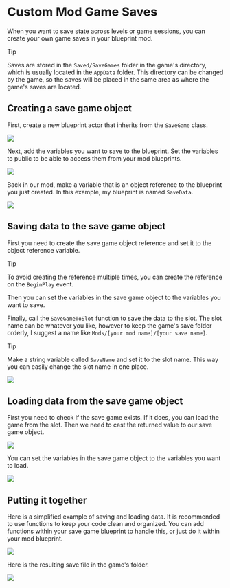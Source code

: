 # Custom Mod Game Saves

When you want to save state across levels or game sessions, you can create your own game saves in your blueprint mod.

> [!TIP]
> Saves are stored in the `Saved/SaveGames` folder in the game's directory, which is usually located in the `AppData` folder. This directory can be changed by the game, so the saves will be placed in the same area as where the game's saves are located.

## Creating a save game object

First, create a new blueprint actor that inherits from the `SaveGame` class.

![](../Media/GameSaves/gamesaves1.png)

Next, add the variables you want to save to the blueprint. Set the variables to public to be able to access them from your mod blueprints.

![](../Media/GameSaves/gamesaves2.png)

Back in our mod, make a variable that is an object reference to the blueprint you just created. In this example, my blueprint is named `SaveData`.

![](../Media/GameSaves/gamesaves3.png)

## Saving data to the save game object

First you need to create the save game object reference and set it to the object reference variable. 

> [!TIP]
> To avoid creating the reference multiple times, you can create the reference on the `BeginPlay` event.

Then you can set the variables in the save game object to the variables you want to save.

Finally, call the `SaveGameToSlot` function to save the data to the slot. The slot name can be whatever you like, however to keep the game's save folder orderly, I suggest a name like `Mods/[your mod name]/[your save name]`. 

> [!TIP]
> Make a string variable called `SaveName` and set it to the slot name. This way you can easily change the slot name in one place.

![](../Media/GameSaves/gamesaves4.png)

## Loading data from the save game object

First you need to check if the save game exists. If it does, you can load the game from the slot. Then we need to cast the returned value to our save game object.

![](../Media/GameSaves/gamesaves5.png)

You can set the variables in the save game object to the variables you want to load.

![](../Media/GameSaves/gamesaves6.png)

## Putting it together

Here is a simplified example of saving and loading data. It is recommended to use functions to keep your code clean and organized. You can add functions within your save game blueprint to handle this, or just do it within your mod blueprint.

![](../Media/GameSaves/gamesaves7.png)

Here is the resulting save file in the game's folder.

![](../Media/GameSaves/gamesaves8.png)